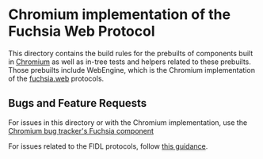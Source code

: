 # Chromium implementation of the Fuchsia Web Protocol
This directory contains the build rules for the prebuilts of components built in
[Chromium](https://www.chromium.org/) as well as in-tree tests and helpers
related to these prebuilts. Those prebuilts include WebEngine, which is the
Chromium implementation of the
[fuchsia.web](https://fuchsia.dev/reference/fidl/fuchsia.web) protocols.

## Bugs and Feature Requests
For issues in this directory or with the Chromium implementation, use the
[Chromium bug tracker's Fuchsia component](https://bugs.chromium.org/p/chromium/issues/entry?components=Fuchsia&labels=OS-Fuchsia)

For issues related to the FIDL protocols, follow
[this guidance](../../sdk/fidl/fuchsia.web/README.md#bugs-and-feature-requests).